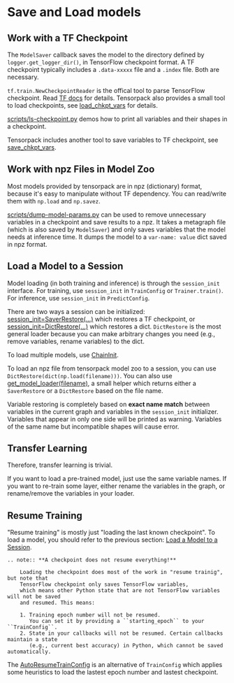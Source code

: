 
# Save and Load models

## Work with a TF Checkpoint

The `ModelSaver` callback saves the model to the directory defined by `logger.get_logger_dir()`,
in TensorFlow checkpoint format.
A TF checkpoint typically includes a `.data-xxxxx` file and a `.index` file.
Both are necessary.

`tf.train.NewCheckpointReader` is the offical tool to parse TensorFlow checkpoint.
Read [TF docs](https://www.tensorflow.org/api_docs/python/tf/train/NewCheckpointReader) for details.
Tensorpack also provides a small tool to load checkpoints, see
[load_chkpt_vars](../modules/tfutils.html#tensorpack.tfutils.varmanip.load_chkpt_vars)
for details.

[scripts/ls-checkpoint.py](../scripts/ls-checkpoint.py)
demos how to print all variables and their shapes in a checkpoint.

Tensorpack includes another tool to save variables to TF checkpoint, see
[save_chkpt_vars](../modules/tfutils.html#tensorpack.tfutils.varmanip.save_chkpt_vars).

## Work with npz Files in Model Zoo

Most models provided by tensorpack are in npz (dictionary) format,
because it's easy to manipulate without TF dependency.
You can read/write them with `np.load` and `np.savez`.

[scripts/dump-model-params.py](../scripts/dump-model-params.py) can be used to remove unnecessary variables in a checkpoint
and save results to a npz.
It takes a metagraph file (which is also saved by `ModelSaver`) and only saves variables that the model needs at inference time.
It dumps the model to a `var-name: value` dict saved in npz format.

## Load a Model to a Session

Model loading (in both training and inference) is through the `session_init` interface.
For training, use `session_init` in `TrainConfig` or `Trainer.train()`.
For inference, use `session_init` in `PredictConfig`.

There are two ways a session can be initialized:
[session_init=SaverRestore(...)](../modules/tfutils.html#tensorpack.tfutils.sessinit.SaverRestore)
which restores a TF checkpoint,
or [session_init=DictRestore(...)](../modules/tfutils.html#tensorpack.tfutils.sessinit.DictRestore) which restores a dict.
`DictRestore` is the most general loader because you can make arbitrary changes
you need (e.g., remove variables, rename variables) to the dict.

To load multiple models, use [ChainInit](../modules/tfutils.html#tensorpack.tfutils.sessinit.ChainInit).

To load an npz file from tensorpack model zoo to a session, you can use `DictRestore(dict(np.load(filename)))`.
You can also use
[get_model_loader(filename)](../modules/tfutils.html#tensorpack.tfutils.sessinit.get_model_loader),
a small helper which returns either a `SaverRestore` or a `DictRestore` based on the file name.

Variable restoring is completely based on __exact name match__ between
variables in the current graph and variables in the `session_init` initializer.
Variables that appear in only one side will be printed as warning.
Variables of the same name but incompatible shapes will cause error.

## Transfer Learning

Therefore, transfer learning is trivial.

If you want to load a pre-trained model, just use the same variable names.
If you want to re-train some layer, either rename the variables in the
graph, or rename/remove the variables in your loader.


## Resume Training

"Resume training" is mostly just "loading the last known checkpoint".
To load a model, you should refer to the previous section: [Load a Model to a Session](#load-a-model-to-a-session).

```eval_rst
.. note:: **A checkpoint does not resume everything!**

    Loading the checkpoint does most of the work in "resume trainig", but note that
    TensorFlow checkpoint only saves TensorFlow variables,
    which means other Python state that are not TensorFlow variables will not be saved
    and resumed. This means:

    1. Training epoch number will not be resumed.
       You can set it by providing a ``starting_epoch`` to your ``TrainConfig``.
    2. State in your callbacks will not be resumed. Certain callbacks maintain a state
       (e.g., current best accuracy) in Python, which cannot be saved automatically.
```

The [AutoResumeTrainConfig](../modules/train.html#tensorpack.train.AutoResumeTrainConfig)
is an alternative of `TrainConfig` which applies some heuristics to load the lastest epoch number and lastest checkpoint.
